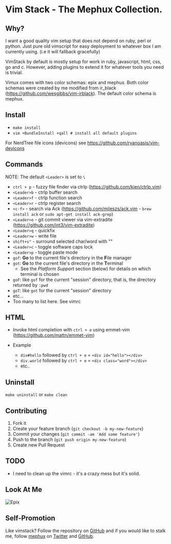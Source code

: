 # Vim Stack - The Mephux Collection.

## Why?

  I want a good quality vim setup that does not depend on ruby, perl or python. Just pure old vimscript for
  easy deployment to whatever box I am currently using. (i.e it will fallback gracefully)

  VimStack by default is mostly setup for work in ruby, javascript, html, css, go and c. However, adding plugins to extend
  it for whatever tools you need is trivial.

  Vimux comes with two color schemas: epix and mephux. Both color schemas were created by me modified from 
  ir_black (https://github.com/wesgibbs/vim-irblack). The default color schema is mephux.

## Install

  * `make install`
  * `vim +BundleInstall +qall # install all default plugins`

  For NerdTree file icons (devicons) see https://github.com/ryanoasis/vim-devicons

## Commands

  NOTE: The default `<Leader>` is set to `\`

  * `ctrl + p`  - fuzzy file finder via ctrlp (https://github.com/kien/ctrlp.vim)
  * `<Leader>b` - ctrlp buffer search
  * `<Leader>f` - ctrlp function search
  * `<Leader>r` - ctrlp register search
  * `<c-f>`     - search via Ack (https://github.com/mileszs/ack.vim - `brew install ack` or `sudo apt-get install ack-grep`)
  * `<Leader>o` - git commit viewer via vim-extradite (https://github.com/int3/vim-extradite)
  * `<Leader>q` - quickfix
  * `<Leader>w` - write file
  * `shift+s"`  - surround selected char/word with ""
  * `<Leader>c` - toggle software caps lock
  * `<Leader>p` - toggle paste mode
  * `gof`: **Go** to the current file's directory in the **F**ile manager 
  * `got`: **Go** to the current file's directory in the **T**erminal
    * See the *Platform Support* section (below) for details on which terminal is chosen
  * `goF`: like `gof` for the current "session" directory, that is, the directory
    returned by `:pwd`
  * `goT`: like `got` for the current "session" directory
  * etc...
  * Too many to list here. See vimrc

## HTML

  * Invoke html completion with `ctrl + e` using emmet-vim (https://github.com/mattn/emmet-vim)

  * Example
    - `div#hello` followed by `ctrl + e` = `<div id="hello"></div>`
    - `div.world` followed by `ctrl + e` = `<div class="word"></div>`
    - etc..

## Uninstall

  `make uninstall` or `make clean`

## Contributing

1. Fork it
2. Create your feature branch (`git checkout -b my-new-feature`)
3. Commit your changes (`git commit -am 'Add some feature'`)
4. Push to the branch (`git push origin my-new-feature`)
5. Create new Pull Request

## TODO
  * I need to clean up the vimrc - it's a crazy mess but it's solid.

## Look At Me

![Epix](https://github.com/mephux/vimux/raw/master/vimux.png)

## Self-Promotion

Like vimstack? Follow the repository on
[GitHub](https://github.com/mephux/vimstack) and if
you would like to stalk me, follow [mephux](http://dweb.io/) on
[Twitter](http://twitter.com/mephux) and
[GitHub](https://github.com/mephux).

